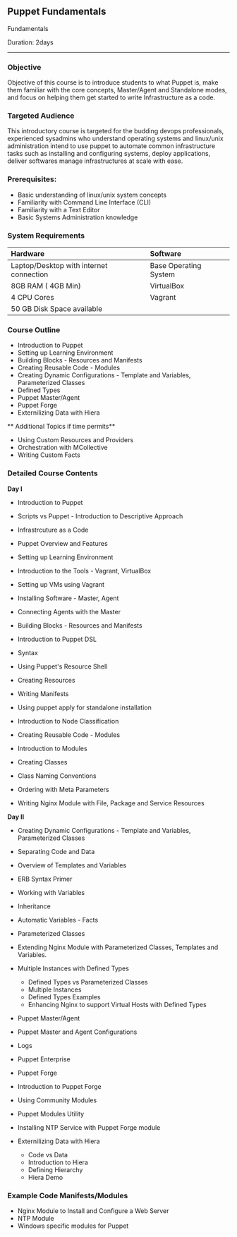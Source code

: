 
Puppet Fundamentals
---------------
Fundamentals

Duration: 2days

-----------

### Objective
Objective of this course is to introduce students to what Puppet is, make them familiar with the core concepts, Master/Agent and Standalone modes, and focus on helping them get started to write  Infrastructure as a code.  

### Targeted Audience

This introductory course is targeted for the budding devops professionals,  experienced sysadmins who understand operating systems and linux/unix administration intend to use puppet to automate common infrastructure tasks such as installing and configuring systems, deploy applications, deliver softwares  manage  infrastructures at scale with ease.

### Prerequisites:

*	Basic understanding of linux/unix system concepts
*	Familiarity with Command Line Interface (CLI)
*	Familiarity with a Text Editor
* Basic Systems Administration knowledge

### System Requirements

| Hardware | Software |
| :-------- | :-------- |
| Laptop/Desktop with internet connection | Base Operating System |
| 8GB RAM ( 4GB Min) | VirtualBox |
| 4 CPU Cores  | Vagrant |
| 50 GB Disk Space available |



### Course Outline

*	Introduction to Puppet
*	Setting up Learning Environment
*	Building Blocks - Resources and Manifests
*	Creating Reusable Code - Modules
*	Creating Dynamic Configurations - Template and Variables, Parameterized Classes
* Defined Types
*	Puppet Master/Agent
*	Puppet Forge
* Externilizing Data with Hiera

** Additional Topics if time permits**
* Using Custom Resources and Providers
* Orchestration with MCollective
* Writing Custom Facts


### Detailed Course Contents

**Day I**

*	Introduction to Puppet
  *	Scripts vs Puppet - Introduction to Descriptive Approach
  * Infrastrcuture as a Code
  * Puppet Overview and Features

*	Setting up Learning Environment
  * Introduction to the Tools - Vagrant, VirtualBox
  * Setting up VMs using Vagrant
  * Installing Software - Master, Agent
  * Connecting Agents with the Master

*	Building Blocks - Resources and Manifests
  * Introduction to Puppet DSL
  * Syntax
  * Using Puppet's Resource Shell
  * Creating Resources
  * Writing Manifests
  * Using puppet apply for standalone installation  
  * Introduction to Node Classification

*	Creating Reusable Code - Modules
  * Introduction to Modules
  * Creating Classes
  * Class Naming Conventions
  * Ordering with Meta Parameters
  * Writing Nginx Module with File, Package and Service Resources


**Day II**

*	Creating Dynamic Configurations - Template and Variables, Parameterized Classes
  * Separating Code and Data
  * Overview of Templates and Variables
  * ERB Syntax Primer
  * Working with Variables
  * Inheritance
  * Automatic Variables - Facts
  * Parameterized Classes
  * Extending Nginx Module with Parameterized Classes, Templates and Variables.

* Multiple Instances with Defined Types
  * Defined Types vs Parameterized Classes
  * Multiple Instances
  * Defined Types Examples
  * Enhancing Nginx to support Virtual Hosts with Defined Types

*	Puppet Master/Agent
  * Puppet Master and Agent Configurations
  * Logs
  * Puppet Enterprise

*	Puppet Forge
  * Introduction to Puppet Forge
  * Using Community Modules
  * Puppet Modules Utility
  * Installing NTP Service with Puppet Forge module

* Externilizing Data with Hiera
  * Code vs Data
  * Introduction to Hiera
  * Defining Hierarchy
  * Hiera Demo


### Example Code Manifests/Modules

*	Nginx Module to Install and Configure a Web Server
*	NTP Module
*	Windows specific modules for Puppet
